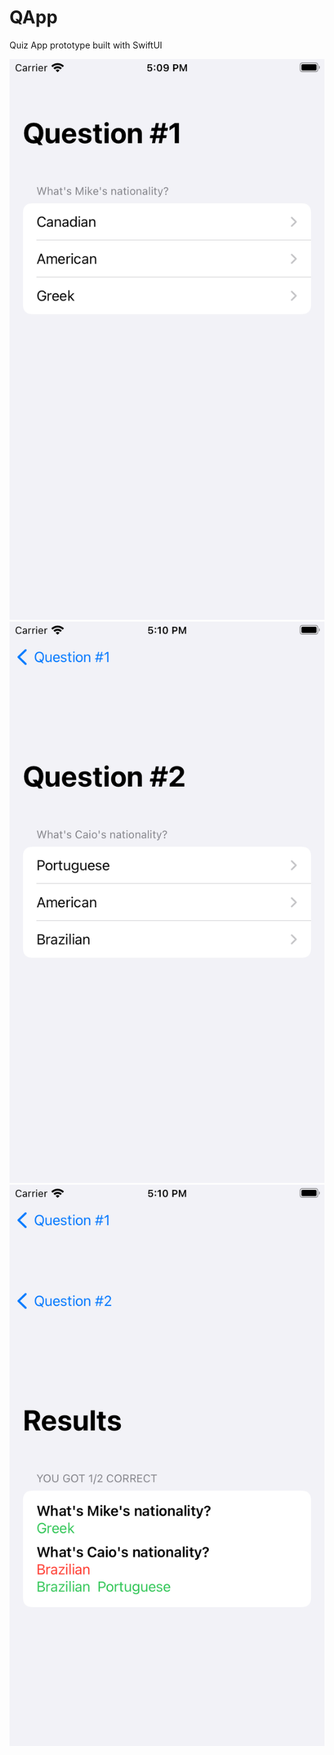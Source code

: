 # QApp
Quiz App prototype built with SwiftUI

![Question #1](Question1.png)
![Question #2](question2.png)
![Results Screen](results.png)


